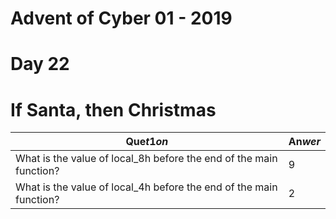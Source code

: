 # Advent of Cyber 01 - 2019
# Day 22
# If Santa, then Christmas


| Que$t1on$ | An$wer$ |
|-----------|---------|
| What is the value of local_8h before the end of the main function? | 9 |
| What is the value of local_4h before the end of the main function? | 2 |
